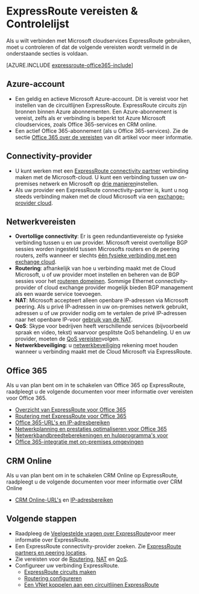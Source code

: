 <properties
   pageTitle="Vereisten voor ExpressRoute adoptie | Microsoft Azure"
   description="Deze pagina bevat een lijst met waaraan moet worden voldaan voordat u een circuitlijnen Azure ExpressRoute kunt ordenen."
   documentationCenter="na"
   services="expressroute"
   authors="cherylmc"
   manager="carmonm"
   editor=""/>
<tags
   ms.service="expressroute"
   ms.devlang="na"
   ms.topic="get-started-article"
   ms.tgt_pltfrm="na"
   ms.workload="infrastructure-services"
   ms.date="10/10/2016"
   ms.author="cherylmc"/>


# <a name="expressroute-prerequisites--checklist"></a>ExpressRoute vereisten & Controlelijst  

Als u wilt verbinden met Microsoft cloudservices ExpressRoute gebruiken, moet u controleren of dat de volgende vereisten wordt vermeld in de onderstaande secties is voldaan.

[AZURE.INCLUDE [expressroute-office365-include](../../includes/expressroute-office365-include.md)]

## <a name="azure-account"></a>Azure-account

- Een geldig en actieve Microsoft Azure-account. Dit is vereist voor het instellen van de circuitlijnen ExpressRoute. ExpressRoute circuits zijn bronnen binnen Azure abonnementen. Een Azure-abonnement is vereist, zelfs als er verbinding is beperkt tot Azure Microsoft cloudservices, zoals Office 365-services en CRM online.
- Een actief Office 365-abonnement (als u Office 365-services). Zie de sectie [Office 365 over de vereisten](#office-365-specific-requirements) van dit artikel voor meer informatie.

## <a name="connectivity-provider"></a>Connectivity-provider
- U kunt werken met een [ExpressRoute connectivity partner](expressroute-locations.md#partners) verbinding maken met de Microsoft-cloud. U kunt een verbinding tussen uw on-premises netwerk en Microsoft op [drie manieren](expressroute-introduction.md#howtoconnect)instellen. 
- Als uw provider een ExpressRoute connectivity-partner is, kunt u nog steeds verbinding maken met de cloud Microsoft via een [exchange-provider cloud](expressroute-locations.md#nonpartners).

## <a name="network-requirements"></a>Netwerkvereisten
- **Overtollige connectivity**: Er is geen redundantievereiste op fysieke verbinding tussen u en uw provider. Microsoft vereist overtollige BGP sessies worden ingesteld tussen Microsofts routers en de peering routers, zelfs wanneer er slechts [één fysieke verbinding met een exchange cloud](expressroute-faqs.md#onep2plink). 
- **Routering**: afhankelijk van hoe u verbinding maakt met de Cloud Microsoft, u of uw provider moet instellen en beheren van de BGP sessies voor het [routeren domeinen](expressroute-circuit-peerings.md). Sommige Ethernet connectivity-provider of cloud exchange provider mogelijk bieden BGP management als een waarde service toevoegen.
- **NAT**: Microsoft accepteert alleen openbare IP-adressen via Microsoft peering. Als u privé IP-adressen in uw on-premises netwerk gebruikt, adressen u of uw provider nodig om te vertalen de privé IP-adressen naar het openbare IP-voor [gebruik van de NAT](expressroute-nat.md).
- **QoS**: Skype voor bedrijven heeft verschillende services (bijvoorbeeld spraak en video, tekst) waarvoor gesplitste QoS behandeling. U en uw provider, moeten de [QoS vereisten](expressroute-qos.md)volgen.
- **Netwerkbeveiliging**: u [netwerkbeveiliging](../best-practices-network-security.md) rekening moet houden wanneer u verbinding maakt met de Cloud Microsoft via ExpressRoute.
 
## <a name="office-365"></a>Office 365

Als u van plan bent om in te schakelen van Office 365 op ExpressRoute, raadpleegt u de volgende documenten voor meer informatie over vereisten voor Office 365.


- [Overzicht van ExpressRoute voor Office 365](https://support.office.com/en-us/article/Azure-ExpressRoute-for-Office-365-6d2534a2-c19c-4a99-be5e-33a0cee5d3bd)
- [Routering met ExpressRoute voor Office 365](https://support.office.com/en-us/article/Routing-with-ExpressRoute-for-Office-365-e1da26c6-2d39-4379-af6f-4da213218408)
- [Office 365-URL's en IP-adresbereiken](https://support.office.com/en-us/article/Office-365-URLs-and-IP-address-ranges-8548a211-3fe7-47cb-abb1-355ea5aa88a2)
- [Netwerkplanning en prestaties optimaliseren voor Office 365](https://support.office.com/en-us/article/Network-planning-and-performance-tuning-for-Office-365-e5f1228c-da3c-4654-bf16-d163daee8848)
- [Netwerkbandbreedteberekeningen en hulpprogramma's voor](https://support.office.com/en-us/article/Network-and-migration-planning-for-Office-365-f5ee6c33-bcd7-4b0b-b0f8-dc1d9fb8d132)
- [Office 365-integratie met on-premises omgevingen](https://support.office.com/en-us/article/Office-365-integration-with-on-premises-environments-263faf8d-aa21-428b-aed3-2021837a4b65)

## <a name="crm-online"></a>CRM Online 
Als u van plan bent om in te schakelen CRM Online op ExpressRoute, raadpleegt u de volgende documenten voor meer informatie over CRM Online

- [CRM Online-URL's](https://support.microsoft.com/kb/2655102) en [IP-adresbereiken](https://support.microsoft.com/kb/2728473)

## <a name="next-steps"></a>Volgende stappen

- Raadpleeg de [Veelgestelde vragen over ExpressRoute](expressroute-faqs.md)voor meer informatie over ExpressRoute.
- Een ExpressRoute connectivity-provider zoeken. Zie [ExpressRoute partners en peering locaties](expressroute-locations.md).
- Zie vereisten voor de [Routering](expressroute-routing.md), [NAT](expressroute-nat.md) en [QoS](expressroute-qos.md).
- Configureer uw verbinding ExpressRoute.
    - [ExpressRoute circuits maken](expressroute-howto-circuit-classic.md)
    - [Routering configureren](expressroute-howto-routing-classic.md)
    - [Een VNet koppelen aan een circuitlijnen ExpressRoute](expressroute-howto-linkvnet-classic.md)

